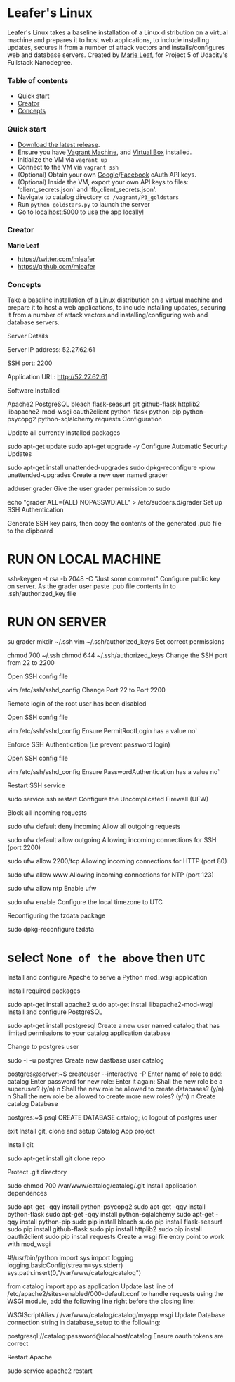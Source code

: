 # Leafer's Linux

Leafer's Linux takes a baseline installation of a Linux distribution on a virtual machine and prepares it to host web applications, to include installing updates, secures it from a number of attack vectors and installs/configures web and database servers. Created by [Marie Leaf](https://twitter.com/mleafer), for Project 5 of Udacity's Fullstack Nanodegree. 


### Table of contents

* [Quick start](#quick-start)
* [Creator](#creator)
* [Concepts](#concepts)

### Quick start

* [Download the latest release](https://github.com/mleafer/fullstacknanodegree/archive/master.zip).
* Ensure you have [Vagrant Machine](https://www.vagrantup.com/), and [Virtual Box](https://www.virtualbox.org/) installed.
* Initialize the VM via `vagrant up`
* Connect to the VM via `vagrant ssh`
* (Optional) Obtain your own [Google](https://console.developers.google.com)/[Facebook](https://developers.facebook.com/) oAuth API keys.
* (Optional) Inside the VM, export your own API keys to files: 'client_secrets.json' and 'fb_client_secrets.json'.
* Navigate to catalog directory `cd /vagrant/P3_goldstars`
* Run `python goldstars.py` to launch the server
* Go to [localhost:5000](http://localhost:5000/domains/) to use the app locally! 


### Creator

**Marie Leaf**

* <https://twitter.com/mleafer>
* <https://github.com/mleafer>

### Concepts 


Take a baseline installation of a Linux distribution on a virtual machine and prepare it to host a web applications, to include installing updates, securing it from a number of attack vectors and installing/configuring web and database servers.

Server Details

Server IP address: 52.27.62.61

SSH port: 2200

Application URL: http://52.27.62.61

Software Installed

Apache2
PostgreSQL
bleach
flask-seasurf
git
github-flask
httplib2
libapache2-mod-wsgi
oauth2client
python-flask
python-pip
python-psycopg2
python-sqlalchemy
requests
Configuration

Update all currently installed packages

sudo apt-get update
sudo apt-get upgrade -y
Configure Automatic Security Updates

sudo apt-get install unattended-upgrades
sudo dpkg-reconfigure -plow unattended-upgrades
Create a new user named grader

adduser grader
Give the user grader permission to sudo

echo "grader ALL=(ALL) NOPASSWD:ALL" > /etc/sudoers.d/grader
Set up SSH Authentication

Generate SSH key pairs, then copy the contents of the generated .pub file to the clipboard

# RUN ON LOCAL MACHINE
ssh-keygen -t rsa -b 2048 -C "Just some comment"
Configure public key on server. As the grader user paste .pub file contents in to .ssh/authorized_key file

# RUN ON SERVER
su grader
mkdir ~/.ssh
vim ~/.ssh/authorized_keys
Set correct permissions

chmod 700 ~/.ssh
chmod 644 ~/.ssh/authorized_keys
Change the SSH port from 22 to 2200

Open SSH config file

vim /etc/ssh/sshd_config
Change Port 22 to Port 2200

Remote login of the root user has been disabled

Open SSH config file

vim /etc/ssh/sshd_config
Ensure PermitRootLogin has a value no`

Enforce SSH Authentication (i.e prevent password login)

Open SSH config file

vim /etc/ssh/sshd_config
Ensure PasswordAuthentication has a value no`

Restart SSH service

sudo service ssh restart
Configure the Uncomplicated Firewall (UFW)

Block all incoming requests

sudo ufw default deny incoming
Allow all outgoing requests

sudo ufw default allow outgoing
Allowing incoming connections for SSH (port 2200)

sudo ufw allow 2200/tcp
Allowing incoming connections for HTTP (port 80)

sudo ufw allow www
Allowing incoming connections for NTP (port 123)

sudo ufw allow ntp
Enable ufw

sudo ufw enable
Configure the local timezone to UTC

Reconfiguring the tzdata package

sudo dpkg-reconfigure tzdata
# select `None of the above` then `UTC`
Install and configure Apache to serve a Python mod_wsgi application

Install required packages

sudo apt-get install apache2
sudo apt-get install libapache2-mod-wsgi
Install and configure PostgreSQL

sudo apt-get install postgresql
Create a new user named catalog that has limited permissions to your catalog application database

Change to postgres user

sudo -i -u postgres
Create new dastbase user catalog

postgres@server:~$ createuser --interactive -P
Enter name of role to add: catalog
Enter password for new role:
Enter it again:
Shall the new role be a superuser? (y/n) n
Shall the new role be allowed to create databases? (y/n) n
Shall the new role be allowed to create more new roles? (y/n) n
Create catalog Database

postgres:~$ psql
CREATE DATABASE catalog;
\q
logout of postgres user

exit
Install git, clone and setup Catalog App project

Install git

sudo apt-get install git
clone repo

Protect .git directory

sudo chmod 700 /var/www/catalog/catalog/.git
Install application dependences

sudo apt-get -qqy install python-psycopg2
sudo apt-get -qqy install python-flask
sudo apt-get -qqy install python-sqlalchemy
sudo apt-get -qqy install python-pip
sudo pip install bleach
sudo pip install flask-seasurf
sudo pip install github-flask
sudo pip install httplib2
sudo pip install oauth2client
sudo pip install requests
Create a wsgi file entry point to work with mod_wsgi

#!/usr/bin/python
import sys
import logging
logging.basicConfig(stream=sys.stderr)
sys.path.insert(0,"/var/www/catalog/catalog")

from catalog import app as application
Update last line of /etc/apache2/sites-enabled/000-default.conf to handle requests using the WSGI module, add the following line right before the closing line:

WSGIScriptAlias / /var/www/catalog/catalog/myapp.wsgi
Update Database connection string in database_setup to the following:

postgresql://catalog:password@localhost/catalog
Ensure oauth tokens are correct

Restart Apache

sudo service apache2 restart